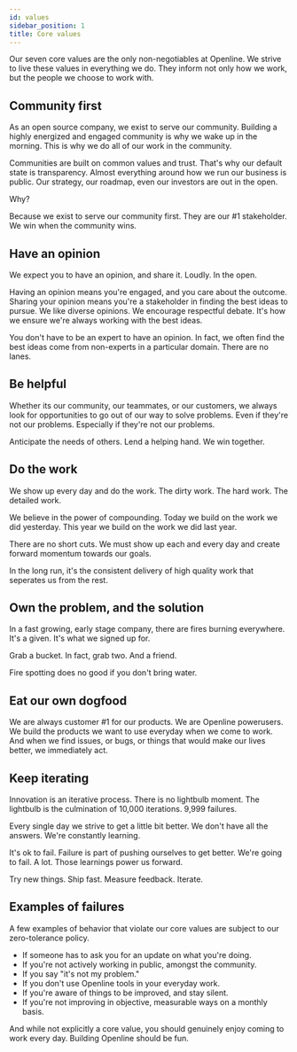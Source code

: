 ```yaml
---
id: values
sidebar_position: 1
title: Core values
---
```


Our seven core values are the only non-negotiables at Openline.  We strive to live these values in everything we do.  They inform not only how we work, but the people we choose to work with.  


## Community first
As an open source company, we exist to serve our community.  Building a highly energized and engaged community is why we wake up in the morning.  This is why we do all of our work in the community.

Communities are built on common values and trust.  That's why our default state is transparency.  Almost everything around how we run our business is public.  Our strategy, our roadmap, even our investors are out in the open.

Why?

Because we exist to serve our community first.  They are our #1 stakeholder.  We win when the community wins.

## Have an opinion

We expect you to have an opinion, and share it.  Loudly.  In the open.

Having an opinion means you're engaged, and you care about the outcome.  Sharing your opinion means you're a stakeholder in finding the best ideas to pursue.  We like diverse opinions.  We encourage respectful debate.  It's how we ensure we're always working with the best ideas.

You don't have to be an expert to have an opinion.  In fact, we often find the best ideas come from non-experts in a particular domain.  There are no lanes.  

## Be helpful

Whether its our community, our teammates, or our customers, we always look for opportunities to go out of our way to solve problems.  Even if they're not our problems.  Especially if they're not our problems.

Anticipate the needs of others.  Lend a helping hand.  We win together.

## Do the work

We show up every day and do the work.  The dirty work.  The hard work.  The detailed work.  

We believe in the power of compounding.  Today we build on the work we did yesterday.  This year we build on the work we did last year.

There are no short cuts.  We must show up each and every day and create forward momentum towards our goals.

In the long run, it's the consistent delivery of high quality work that seperates us from the rest.

## Own the problem, and the solution

In a fast growing, early stage company, there are fires burning everywhere.  It's a given.  It's what we signed up for.  

Grab a bucket.  In fact, grab two.  And a friend.

Fire spotting does no good if you don't bring water.  

## Eat our own dogfood

We are always customer #1 for our products.  We are Openline powerusers.  We build the products we want to use everyday when we come to work.  And when we find issues, or bugs, or things that would make our lives better, we immediately act.

## Keep iterating

Innovation is an iterative process.  There is no lightbulb moment.  The lightbulb is the culmination of 10,000 iterations.  9,999 failures.

Every single day we strive to get a little bit better. We don't have all the answers.  We're constantly learning.  

It's ok to fail.  Failure is part of pushing ourselves to get better.  We're going to fail.  A lot. Those learnings power us forward.

Try new things. Ship fast.  Measure feedback.  Iterate.

## Examples of failures

A few examples of behavior that violate our core values are subject to our zero-tolerance policy.

- If someone has to ask you for an update on what you're doing.
- If you're not actively working in public, amongst the community.
- If you say "it's not my problem."
- If you don't use Openline tools in your everyday work.
- If you're aware of things to be improved, and stay silent.
- If you're not improving in objective, measurable ways on a monthly basis.

And while not explicitly a core value, you should genuinely enjoy coming to work every day.  Building Openline should be fun.


